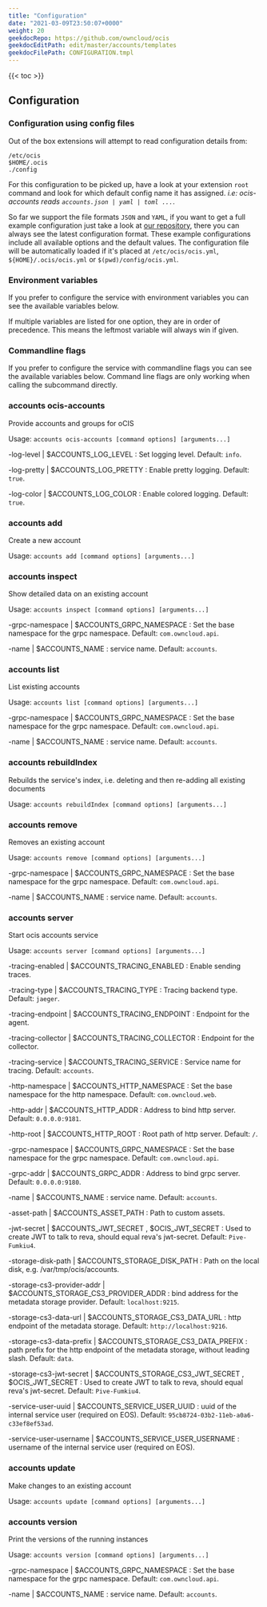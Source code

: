 ```yaml
---
title: "Configuration"
date: "2021-03-09T23:50:07+0000"
weight: 20
geekdocRepo: https://github.com/owncloud/ocis
geekdocEditPath: edit/master/accounts/templates
geekdocFilePath: CONFIGURATION.tmpl
---
```


{{< toc >}}

## Configuration

### Configuration using config files

Out of the box extensions will attempt to read configuration details from:

```console
/etc/ocis
$HOME/.ocis
./config
```

For this configuration to be picked up, have a look at your extension `root` command and look for which default config name it has assigned. *i.e: ocis-accounts reads `accounts.json | yaml | toml ...`*.

So far we support the file formats `JSON` and `YAML`, if you want to get a full example configuration just take a look at [our repository](https://github.com/owncloud/ocis/tree/master/accounts/config), there you can always see the latest configuration format. These example configurations include all available options and the default values. The configuration file will be automatically loaded if it's placed at `/etc/ocis/ocis.yml`, `${HOME}/.ocis/ocis.yml` or `$(pwd)/config/ocis.yml`.

### Environment variables

If you prefer to configure the service with environment variables you can see the available variables below.

If multiple variables are listed for one option, they are in order of precedence. This means the leftmost variable will always win if given.

### Commandline flags

If you prefer to configure the service with commandline flags you can see the available variables below. Command line flags are only working when calling the subcommand directly.

### accounts ocis-accounts

Provide accounts and groups for oCIS

Usage: `accounts ocis-accounts [command options] [arguments...]`

-log-level |  $ACCOUNTS_LOG_LEVEL
: Set logging level. Default: `info`.

-log-pretty |  $ACCOUNTS_LOG_PRETTY
: Enable pretty logging. Default: `true`.

-log-color |  $ACCOUNTS_LOG_COLOR
: Enable colored logging. Default: `true`.

### accounts add

Create a new account

Usage: `accounts add [command options] [arguments...]`

### accounts inspect

Show detailed data on an existing account

Usage: `accounts inspect [command options] [arguments...]`

-grpc-namespace |  $ACCOUNTS_GRPC_NAMESPACE
: Set the base namespace for the grpc namespace. Default: `com.owncloud.api`.

-name |  $ACCOUNTS_NAME
: service name. Default: `accounts`.

### accounts list

List existing accounts

Usage: `accounts list [command options] [arguments...]`

-grpc-namespace |  $ACCOUNTS_GRPC_NAMESPACE
: Set the base namespace for the grpc namespace. Default: `com.owncloud.api`.

-name |  $ACCOUNTS_NAME
: service name. Default: `accounts`.

### accounts rebuildIndex

Rebuilds the service's index, i.e. deleting and then re-adding all existing documents

Usage: `accounts rebuildIndex [command options] [arguments...]`

### accounts remove

Removes an existing account

Usage: `accounts remove [command options] [arguments...]`

-grpc-namespace |  $ACCOUNTS_GRPC_NAMESPACE
: Set the base namespace for the grpc namespace. Default: `com.owncloud.api`.

-name |  $ACCOUNTS_NAME
: service name. Default: `accounts`.

### accounts server

Start ocis accounts service

Usage: `accounts server [command options] [arguments...]`

-tracing-enabled |  $ACCOUNTS_TRACING_ENABLED
: Enable sending traces.

-tracing-type |  $ACCOUNTS_TRACING_TYPE
: Tracing backend type. Default: `jaeger`.

-tracing-endpoint |  $ACCOUNTS_TRACING_ENDPOINT
: Endpoint for the agent.

-tracing-collector |  $ACCOUNTS_TRACING_COLLECTOR
: Endpoint for the collector.

-tracing-service |  $ACCOUNTS_TRACING_SERVICE
: Service name for tracing. Default: `accounts`.

-http-namespace |  $ACCOUNTS_HTTP_NAMESPACE
: Set the base namespace for the http namespace. Default: `com.owncloud.web`.

-http-addr |  $ACCOUNTS_HTTP_ADDR
: Address to bind http server. Default: `0.0.0.0:9181`.

-http-root |  $ACCOUNTS_HTTP_ROOT
: Root path of http server. Default: `/`.

-grpc-namespace |  $ACCOUNTS_GRPC_NAMESPACE
: Set the base namespace for the grpc namespace. Default: `com.owncloud.api`.

-grpc-addr |  $ACCOUNTS_GRPC_ADDR
: Address to bind grpc server. Default: `0.0.0.0:9180`.

-name |  $ACCOUNTS_NAME
: service name. Default: `accounts`.

-asset-path |  $ACCOUNTS_ASSET_PATH
: Path to custom assets.

-jwt-secret |  $ACCOUNTS_JWT_SECRET , $OCIS_JWT_SECRET
: Used to create JWT to talk to reva, should equal reva's jwt-secret. Default: `Pive-Fumkiu4`.

-storage-disk-path |  $ACCOUNTS_STORAGE_DISK_PATH
: Path on the local disk, e.g. /var/tmp/ocis/accounts.

-storage-cs3-provider-addr |  $ACCOUNTS_STORAGE_CS3_PROVIDER_ADDR
: bind address for the metadata storage provider. Default: `localhost:9215`.

-storage-cs3-data-url |  $ACCOUNTS_STORAGE_CS3_DATA_URL
: http endpoint of the metadata storage. Default: `http://localhost:9216`.

-storage-cs3-data-prefix |  $ACCOUNTS_STORAGE_CS3_DATA_PREFIX
: path prefix for the http endpoint of the metadata storage, without leading slash. Default: `data`.

-storage-cs3-jwt-secret |  $ACCOUNTS_STORAGE_CS3_JWT_SECRET , $OCIS_JWT_SECRET
: Used to create JWT to talk to reva, should equal reva's jwt-secret. Default: `Pive-Fumkiu4`.

-service-user-uuid |  $ACCOUNTS_SERVICE_USER_UUID
: uuid of the internal service user (required on EOS). Default: `95cb8724-03b2-11eb-a0a6-c33ef8ef53ad`.

-service-user-username |  $ACCOUNTS_SERVICE_USER_USERNAME
: username of the internal service user (required on EOS).

### accounts update

Make changes to an existing account

Usage: `accounts update [command options] [arguments...]`

### accounts version

Print the versions of the running instances

Usage: `accounts version [command options] [arguments...]`

-grpc-namespace |  $ACCOUNTS_GRPC_NAMESPACE
: Set the base namespace for the grpc namespace. Default: `com.owncloud.api`.

-name |  $ACCOUNTS_NAME
: service name. Default: `accounts`.

